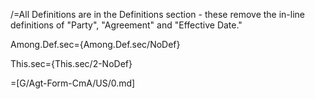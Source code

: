 /=All Definitions are in the Definitions section - these remove the
in-line definitions of "Party", "Agreement" and "Effective Date."

Among.Def.sec={Among.Def.sec/NoDef}

This.sec={This.sec/2-NoDef}

=[G/Agt-Form-CmA/US/0.md]